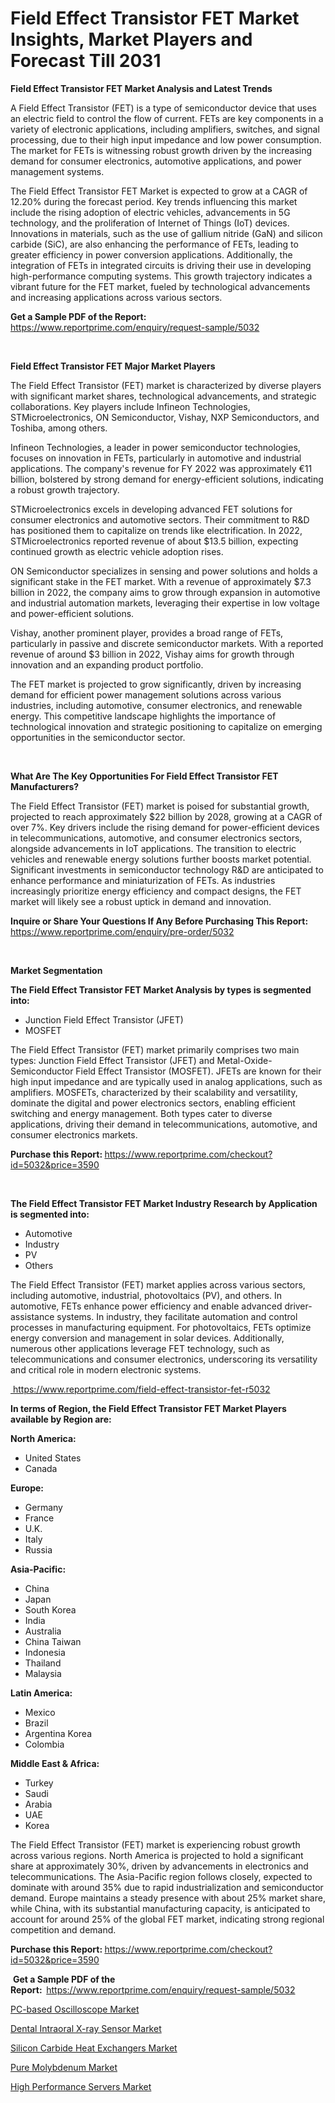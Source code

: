 <p><h1>Field Effect Transistor FET Market Insights, Market Players and Forecast Till 2031</h1></p><p><strong>Field Effect Transistor FET Market Analysis and Latest Trends</strong></p>
<p><p>A Field Effect Transistor (FET) is a type of semiconductor device that uses an electric field to control the flow of current. FETs are key components in a variety of electronic applications, including amplifiers, switches, and signal processing, due to their high input impedance and low power consumption. The market for FETs is witnessing robust growth driven by the increasing demand for consumer electronics, automotive applications, and power management systems.</p><p>The Field Effect Transistor FET Market is expected to grow at a CAGR of 12.20% during the forecast period. Key trends influencing this market include the rising adoption of electric vehicles, advancements in 5G technology, and the proliferation of Internet of Things (IoT) devices. Innovations in materials, such as the use of gallium nitride (GaN) and silicon carbide (SiC), are also enhancing the performance of FETs, leading to greater efficiency in power conversion applications. Additionally, the integration of FETs in integrated circuits is driving their use in developing high-performance computing systems. This growth trajectory indicates a vibrant future for the FET market, fueled by technological advancements and increasing applications across various sectors.</p></p>
<p><strong>Get a Sample PDF of the Report:&nbsp;</strong> <a href="https://www.reportprime.com/enquiry/request-sample/5032">https://www.reportprime.com/enquiry/request-sample/5032</a></p>
<p>&nbsp;</p>
<p><strong>Field Effect Transistor FET Major Market Players</strong></p>
<p><p>The Field Effect Transistor (FET) market is characterized by diverse players with significant market shares, technological advancements, and strategic collaborations. Key players include Infineon Technologies, STMicroelectronics, ON Semiconductor, Vishay, NXP Semiconductors, and Toshiba, among others.</p><p>Infineon Technologies, a leader in power semiconductor technologies, focuses on innovation in FETs, particularly in automotive and industrial applications. The company's revenue for FY 2022 was approximately €11 billion, bolstered by strong demand for energy-efficient solutions, indicating a robust growth trajectory.</p><p>STMicroelectronics excels in developing advanced FET solutions for consumer electronics and automotive sectors. Their commitment to R&D has positioned them to capitalize on trends like electrification. In 2022, STMicroelectronics reported revenue of about $13.5 billion, expecting continued growth as electric vehicle adoption rises.</p><p>ON Semiconductor specializes in sensing and power solutions and holds a significant stake in the FET market. With a revenue of approximately $7.3 billion in 2022, the company aims to grow through expansion in automotive and industrial automation markets, leveraging their expertise in low voltage and power-efficient solutions.</p><p>Vishay, another prominent player, provides a broad range of FETs, particularly in passive and discrete semiconductor markets. With a reported revenue of around $3 billion in 2022, Vishay aims for growth through innovation and an expanding product portfolio.</p><p>The FET market is projected to grow significantly, driven by increasing demand for efficient power management solutions across various industries, including automotive, consumer electronics, and renewable energy. This competitive landscape highlights the importance of technological innovation and strategic positioning to capitalize on emerging opportunities in the semiconductor sector.</p></p>
<p>&nbsp;</p>
<p><strong>What Are The Key Opportunities For Field Effect Transistor FET Manufacturers?</strong></p>
<p><p>The Field Effect Transistor (FET) market is poised for substantial growth, projected to reach approximately $22 billion by 2028, growing at a CAGR of over 7%. Key drivers include the rising demand for power-efficient devices in telecommunications, automotive, and consumer electronics sectors, alongside advancements in IoT applications. The transition to electric vehicles and renewable energy solutions further boosts market potential. Significant investments in semiconductor technology R&D are anticipated to enhance performance and miniaturization of FETs. As industries increasingly prioritize energy efficiency and compact designs, the FET market will likely see a robust uptick in demand and innovation.</p></p>
<p><strong>Inquire or Share Your Questions If Any Before Purchasing This Report:</strong> <a href="https://www.reportprime.com/enquiry/pre-order/5032">https://www.reportprime.com/enquiry/pre-order/5032</a></p>
<p>&nbsp;</p>
<p><strong>Market Segmentation</strong></p>
<p><strong>The Field Effect Transistor FET Market Analysis by types is segmented into:</strong></p>
<p><ul><li>Junction Field Effect Transistor (JFET)</li><li>MOSFET</li></ul></p>
<p><p>The Field Effect Transistor (FET) market primarily comprises two main types: Junction Field Effect Transistor (JFET) and Metal-Oxide-Semiconductor Field Effect Transistor (MOSFET). JFETs are known for their high input impedance and are typically used in analog applications, such as amplifiers. MOSFETs, characterized by their scalability and versatility, dominate the digital and power electronics sectors, enabling efficient switching and energy management. Both types cater to diverse applications, driving their demand in telecommunications, automotive, and consumer electronics markets.</p></p>
<p><strong>Purchase this Report:&nbsp;</strong><a href="https://www.reportprime.com/checkout?id=5032&price=3590">https://www.reportprime.com/checkout?id=5032&price=3590</a></p>
<p>&nbsp;</p>
<p><strong>The Field Effect Transistor FET Market Industry Research by Application is segmented into:</strong></p>
<p><ul><li>Automotive</li><li>Industry</li><li>PV</li><li>Others</li></ul></p>
<p><p>The Field Effect Transistor (FET) market applies across various sectors, including automotive, industrial, photovoltaics (PV), and others. In automotive, FETs enhance power efficiency and enable advanced driver-assistance systems. In industry, they facilitate automation and control processes in manufacturing equipment. For photovoltaics, FETs optimize energy conversion and management in solar devices. Additionally, numerous other applications leverage FET technology, such as telecommunications and consumer electronics, underscoring its versatility and critical role in modern electronic systems.</p></p>
<p><a href="https://www.reportprime.com/field-effect-transistor-fet-r5032">&nbsp;https://www.reportprime.com/field-effect-transistor-fet-r5032</a></p>
<p><strong>In terms of Region, the Field Effect Transistor FET Market Players available by Region are:</strong></p>
<p>
    <p> <strong> North America: </strong>
        <ul>
            <li>United States</li>
            <li>Canada</li>
        </ul>
        </p> 
    <p> <strong> Europe: </strong>
        <ul>
            <li>Germany</li>
            <li>France</li>
            <li>U.K.</li>
            <li>Italy</li>
            <li>Russia</li>
        </ul>
        </p> 
    <p> <strong> Asia-Pacific: </strong>
        <ul>
            <li>China</li>
            <li>Japan</li>
            <li>South Korea</li>
            <li>India</li>
            <li>Australia</li>
            <li>China Taiwan</li>
            <li>Indonesia</li>
            <li>Thailand</li>
            <li>Malaysia</li>
        </ul>
        </p> 
    <p> <strong> Latin America: </strong>
        <ul>
            <li>Mexico</li>
            <li>Brazil</li>
            <li>Argentina Korea</li>
            <li>Colombia</li>
        </ul>
        </p> 
    <p> <strong> Middle East & Africa: </strong>
        <ul>
            <li>Turkey</li>
            <li>Saudi</li>
            <li>Arabia</li>
            <li>UAE</li>
            <li>Korea</li>
        </ul>
    </p>
    </p>
<p><p>The Field Effect Transistor (FET) market is experiencing robust growth across various regions. North America is projected to hold a significant share at approximately 30%, driven by advancements in electronics and telecommunications. The Asia-Pacific region follows closely, expected to dominate with around 35% due to rapid industrialization and semiconductor demand. Europe maintains a steady presence with about 25% market share, while China, with its substantial manufacturing capacity, is anticipated to account for around 25% of the global FET market, indicating strong regional competition and demand.</p></p>
<p><strong>Purchase this Report: </strong><a href="https://www.reportprime.com/checkout?id=5032&price=3590">https://www.reportprime.com/checkout?id=5032&price=3590</a></p>
<p>&nbsp;<strong>Get a Sample PDF of the Report:&nbsp;&nbsp;</strong><a href="https://www.reportprime.com/enquiry/request-sample/5032">https://www.reportprime.com/enquiry/request-sample/5032</a></p>
<p><strong></strong></p>
<p><p><a href="https://issuu.com/reportprime-2/docs/pc-based-oscilloscope-market-size-2_93e4a1db799af7">PC-based Oscilloscope Market</a></p><p><a href="https://issuu.com/reportprime-2/docs/dental-intraoral-x-ray-sensor-marke_8dc2477509dad5">Dental Intraoral X-ray Sensor Market</a></p><p><a href="https://www.linkedin.com/pulse/global-silicon-carbide-heat-exchangers-market-focus-application-5myve?trackingId=SQQAriYbQKaLi%2Fl1px1xzg%3D%3D">Silicon Carbide Heat Exchangers Market</a></p><p><a href="https://www.linkedin.com/pulse/analyzing-key-drivers-pure-molybdenum-market-trends-dyiqf?trackingId=pyPWHTPGThWOyJy%2F6pdBHQ%3D%3D">Pure Molybdenum Market</a></p><p><a href="https://www.linkedin.com/pulse/analyzing-high-performance-servers-market-dynamics-growth-xa1nf?trackingId=ugOIP9A%2BQ0ilFJrrBqe8pg%3D%3D">High Performance Servers Market</a></p></p>